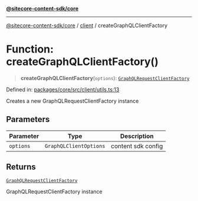 [**@sitecore-content-sdk/core**](../../README.md)

***

[@sitecore-content-sdk/core](../../README.md) / [client](../README.md) / createGraphQLClientFactory

# Function: createGraphQLClientFactory()

> **createGraphQLClientFactory**(`options`): [`GraphQLRequestClientFactory`](../../index/type-aliases/GraphQLRequestClientFactory.md)

Defined in: [packages/core/src/client/utils.ts:13](https://github.com/Sitecore/content-sdk/blob/8372963af6d72e215aef15561296762273d04314/packages/core/src/client/utils.ts#L13)

Creates a new GraphQLRequestClientFactory instance

## Parameters

| Parameter | Type | Description |
| ------ | ------ | ------ |
| `options` | `GraphQLClientOptions` | content sdk config |

## Returns

[`GraphQLRequestClientFactory`](../../index/type-aliases/GraphQLRequestClientFactory.md)

GraphQLRequestClientFactory instance
